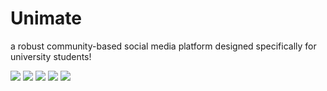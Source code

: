<h1>Unimate</h1>
<p>a robust community-based social media platform designed specifically for university students!</p>
<img src="https://github.com/iamthanuj/Unimate-WebApp/assets/98619183/9b2ad480-551f-41f3-a111-2960917c680c">

<img src="https://github.com/iamthanuj/Unimate-WebApp/assets/98619183/df733e2a-7c3a-49b5-85ca-d1791f093ad0" >

<img src="https://github.com/iamthanuj/Unimate-WebApp/assets/98619183/04d60b52-3a01-49c9-adc8-44c791db851c" >


<img src="https://github.com/iamthanuj/Unimate-WebApp/assets/98619183/108bb6ff-6b2a-4ad3-a825-2144ac70612c" >


<img src="https://github.com/iamthanuj/Unimate-WebApp/assets/98619183/b5599b7c-a700-4d57-82af-da4eea4c978b" >

